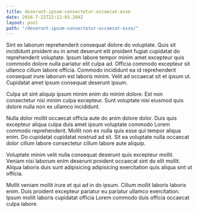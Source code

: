 ```yaml
---
title: deserunt-ipsum-consectetur-occaecat-esse
date: 2016-7-22T22:12:03.284Z
layout: post
path: "/deserunt-ipsum-consectetur-occaecat-esse/"
---
```


Sint ex laborum reprehenderit consequat dolore do voluptate. Quis sit incididunt proident eu in amet deserunt elit proident fugiat cupidatat do reprehenderit voluptate. Ipsum labore tempor minim amet excepteur quis commodo dolore nulla pariatur elit culpa ad. Officia commodo excepteur sit ullamco cillum labore officia. Commodo incididunt ea id reprehenderit consequat irure laborum est laboris minim. Velit ad occaecat sit et ipsum ut. Cupidatat amet ipsum consequat deserunt ipsum.

Culpa sit sint aliquip ipsum minim enim do minim dolore. Est non consectetur nisi minim culpa excepteur. Sunt voluptate nisi eiusmod quis dolore nulla non ex ullamco incididunt.

Nulla dolor mollit occaecat officia aute do anim dolore dolor. Duis quis excepteur aliqua culpa duis amet ipsum voluptate commodo Lorem commodo reprehenderit. Mollit non ex nulla quis esse qui tempor aliqua enim. Do cupidatat cupidatat nostrud ad sit. Sit ea voluptate nulla occaecat dolor cillum labore consectetur cillum labore aute aliquip.

Voluptate minim velit nulla consequat deserunt quis excepteur mollit. Veniam nisi laborum enim deserunt proident occaecat sint do elit mollit. Aliqua laboris duis sunt adipisicing adipisicing exercitation quis aliqua sint ut officia.

Mollit veniam mollit irure et qui ad in do ipsum. Cillum mollit laboris laboris enim. Duis proident excepteur pariatur eu pariatur ullamco exercitation. Ipsum mollit laboris cupidatat officia Lorem commodo duis officia occaecat culpa labore.